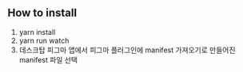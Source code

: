 ## How to install
1. yarn install
2. yarn run watch
3. 데스크탑 피그마 앱에서 피그마 플러그인에 manifest 가져오기로 만들어진 manifest 파일 선택
